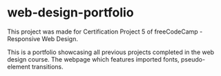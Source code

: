 # web-design-portfolio

This project was made for Certification Project 5 of freeCodeCamp - Responsive Web Design.

This is a portfolio showcasing all previous projects completed in the web design course. The webpage which features imported fonts, pseudo-element transitions.
